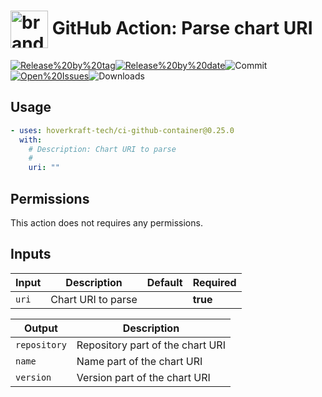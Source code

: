 <!-- start title -->

# <img src=".github/ghadocs/branding.svg" width="60px" align="center" alt="branding<icon:link color:gray-dark>" /> GitHub Action: Parse chart URI

<!-- end title -->
<!--
// jscpd:ignore-start
-->
<!-- markdownlint-disable MD013 -->
<!-- start badges -->

<a href="https%3A%2F%2Fgithub.com%2Fhoverkraft-tech%2Fci-github-container%2Freleases%2Flatest"><img src="https://img.shields.io/github/v/release/hoverkraft-tech/ci-github-container?display_name=tag&sort=semver&logo=github&style=flat-square" alt="Release%20by%20tag" /></a><a href="https%3A%2F%2Fgithub.com%2Fhoverkraft-tech%2Fci-github-container%2Freleases%2Flatest"><img src="https://img.shields.io/github/release-date/hoverkraft-tech/ci-github-container?display_name=tag&sort=semver&logo=github&style=flat-square" alt="Release%20by%20date" /></a><img src="https://img.shields.io/github/last-commit/hoverkraft-tech/ci-github-container?logo=github&style=flat-square" alt="Commit" /><a href="https%3A%2F%2Fgithub.com%2Fhoverkraft-tech%2Fci-github-container%2Fissues"><img src="https://img.shields.io/github/issues/hoverkraft-tech/ci-github-container?logo=github&style=flat-square" alt="Open%20Issues" /></a><img src="https://img.shields.io/github/downloads/hoverkraft-tech/ci-github-container/total?logo=github&style=flat-square" alt="Downloads" />

<!-- end badges -->
<!-- markdownlint-enable MD013 -->
<!--
// jscpd:ignore-end
-->
<!-- end description -->
<!-- start contents -->
<!-- end contents -->

## Usage

<!-- start usage -->

```yaml
- uses: hoverkraft-tech/ci-github-container@0.25.0
  with:
    # Description: Chart URI to parse
    #
    uri: ""
```

<!-- end usage -->

## Permissions

This action does not requires any permissions.

## Inputs

<!-- start inputs -->

| **Input**        | **Description**    | **Default** | **Required** |
| ---------------- | ------------------ | ----------- | ------------ |
| <code>uri</code> | Chart URI to parse |             | **true**     |

<!-- end inputs -->
<!-- start outputs -->

| **Output**              | **Description**                  |
| ----------------------- | -------------------------------- |
| <code>repository</code> | Repository part of the chart URI |
| <code>name</code>       | Name part of the chart URI       |
| <code>version</code>    | Version part of the chart URI    |

<!-- end outputs -->
<!-- start [.github/ghadocs/examples/] -->
<!-- end [.github/ghadocs/examples/] -->
